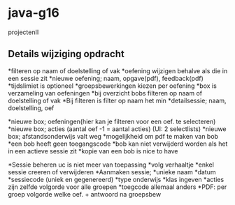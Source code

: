 # java-g16
projectenII

## Details wijziging opdracht

*filteren op naam of doelstelling of vak
*oefening wijzigen behalve als die in een sessie zit
*nieuwe oefening; naam, opgave(pdf), feedback(pdf)
*tijdslimiet is optioneel
*groepsbewerkingen kiezen per oefening
*box is verzameling van oefeningen
*bij overzicht bobs filteren op naam of doelstelling of vak
*Bij filteren is filter op naam het min
*detailsessie; naam, doelstelling, oef

*nieuwe box; oefeningen(hier kan je filteren voor een oef. te selecteren)
*nieuwe box; acties (aantal oef -1 = aantal acties) (UI: 2 selectlists)
*nieuwe box; afstandsonderwijs valt weg
*mogelijkheid om pdf te maken van bob
*een bob heeft geen toegangscode
*bob kan niet verwijderd worden als het in een actieve sessie zit
*kopie van een bob is nice to have

*Sessie beheren uc is niet meer van toepassing
*volg verhaaltje
*enkel sessie creeren of verwijderen
*Aanmaken sessie;
*unieke naam
*datum 
*sessiecode (uniek en gegenereerd)
*type onderwijs
*klas ingeven
*acties zijn zelfde volgorde voor alle groepen
*toegcode allemaal anders
*PDF: per groep volgorde welke oef. + antwoord na groepsbew
